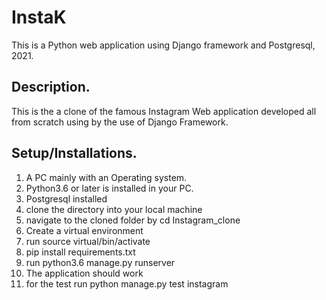 # InstaK

This is a Python web application using Django framework and Postgresql, 2021.

## Description.
This is the a clone of the famous Instagram Web application developed all from scratch using by the use of Django Framework.

## Setup/Installations.
1. A PC mainly with an Operating system.
2. Python3.6 or later is installed in your PC.
3. Postgresql installed
4. clone the directory into your local machine
5. navigate to the cloned folder by cd Instagram_clone
6. Create a virtual environment
7. run source virtual/bin/activate
8. pip install requirements.txt
9. run python3.6 manage.py runserver
10. The application should work
11. for the test run python manage.py test instagram